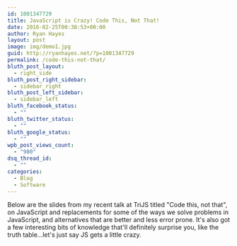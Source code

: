 ```yaml
---
id: 1001347729
title: JavaScript is Crazy! Code This, Not That!
date: 2016-02-25T00:38:53+00:00
author: Ryan Hayes
layout: post
image: img/demo1.jpg
guid: http://ryanhayes.net/?p=1001347729
permalink: /code-this-not-that/
bluth_post_layout:
  - right_side
bluth_post_right_sidebar:
  - sidebar_right
bluth_post_left_sidebar:
  - sidebar_left
bluth_facebook_status:
  - ""
bluth_twitter_status:
  - ""
bluth_google_status:
  - ""
wpb_post_views_count:
  - "980"
dsq_thread_id:
  - ""
categories:
  - Blog
  - Software
---
```

Below are the slides from my recent talk at TriJS titled "Code this, not that", on JavaScript and replacements for some of the ways we solve problems in JavaScript, and alternatives that are better and less error prone. It's also got a few interesting bits of knowledge that'll definitely surprise you, like the truth table&#8230;let's just say JS gets a little crazy.